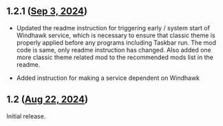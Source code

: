 ## 1.2.1 ([Sep 3, 2024](https://github.com/ramensoftware/windhawk-mods/blob/1e62db06cc972d776be64ab8a0276348a8132b06/mods/classic-theme-enable-with-extended-compatibility.wh.cpp))

* Updated the readme instruction for triggering early / system start of Windhawk service, which is necessary to ensure that classic theme is properly applied before any programs including Taskbar run. The mod code is same, only readme instruction has changed. Also added one more classic theme related mod to the recommended mods list in the readme.

* Added instruction for making a service dependent on Windhawk

## 1.2 ([Aug 22, 2024](https://github.com/ramensoftware/windhawk-mods/blob/576aabb72aee51fab4422be367c77d2ee1cfe884/mods/classic-theme-enable-with-extended-compatibility.wh.cpp))

Initial release.
